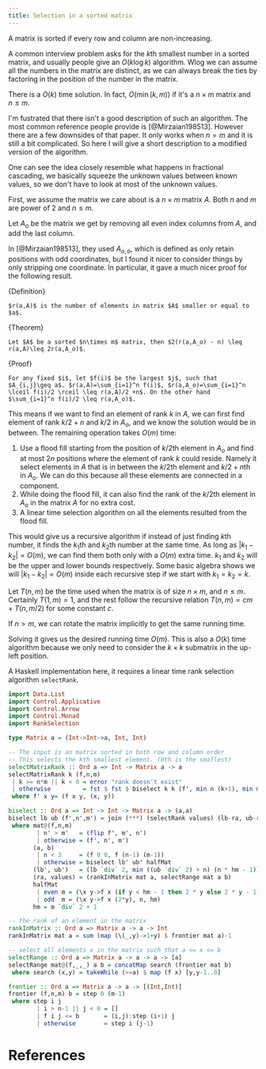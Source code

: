 ```yaml
---
title: Selection in a sorted matrix
---
```


A matrix is sorted if every row and column are non-increasing. 

A common interview problem asks for the $k$th smallest number in a sorted matrix, and usually people give an $O(k\log k)$ algorithm. Wlog we can assume all the numbers in the matrix are distinct, as we can always break the ties by factoring in the position of the number in the matrix.

There is a $O(k)$ time solution. In fact, $O(\min(k, m))$ if it's a $n\times m$ matrix and $n\leq m$.

I'm fustrated that there isn't a good description of such an algorithm. The most common reference people provide is [@Mirzaian198513]. However there are a few downsides of that paper. It only works when $n=m$ and it is still a bit complicated. So here I will give a short description to a modified version of the algorithm.

One can see the idea closely resemble what happens in fractional cascading, we basically squeeze the unknown values between known values, so we don't have to look at most of the unknown values.

First, we assume the matrix we care about is a $n\times m$ matrix $A$. Both $n$ and $m$ are power of $2$ and $n\leq m$. 

Let $A_o$ be the matrix we get by removing all even index columns from $A$, and add the last column.

In [@Mirzaian198513], they used $A_{o,o}$, which is defined as only retain positions with odd coordinates, but I found it nicer to consider things by only stripping one coordinate. In particular, it gave a much nicer proof for the following result. 


{Definition}

    $r(a,A)$ is the number of elements in matrix $A$ smaller or equal to $a$.

{Theorem}
    
    Let $A$ be a sorted $n\times m$ matrix, then $2(r(a,A_o) - n) \leq r(a,A)\leq 2r(a,A_o)$.

{Proof}
    
    For any fixed $i$, let $f(i)$ be the largest $j$, such that $A_{i,j}\geq a$. $r(a,A)=\sum_{i=1}^n f(i)$, $r(a,A_o)=\sum_{i=1}^n \lceil f(i)/2 \rceil \leq r(a,A)/2 +n$. On the other hand $\sum_{i=1}^n f(i)/2 \leq r(a,A_o)$. 

This means if we want to find an element of rank $k$ in $A$, we can first find element of rank $k/2+n$ and $k/2$ in $A_o$, and we know the solution would be in between. The remaining operation takes $O(m)$ time:

 1. Use a flood fill starting from the position of $k/2$th element in $A_o$ and find at most $2n$ positions where the element of rank $k$ could reside. Namely it select elements in $A$ that is in between the $k/2$th element and $k/2+n$th in $A_o$. We can do this because all these elements are connected in a component.
 2. While doing the flood fill, it can also find the rank of the $k/2$th element in $A_o$ in the matrix $A$ for no extra cost.
 3. A linear time selection algorithm on all the elements resulted from the flood fill.

This would give us a recursive algorithm if instead of just finding $k$th number, it finds the $k_1$th and $k_2$th number at the same time. As long as $|k_1-k_2|=O(m)$, we can find them both only with a $O(m)$ extra time. $k_1$ and $k_2$ will be the upper and lower bounds respectively. Some basic algebra shows we will $|k_1-k_2|=O(m)$ inside each recursive step if we start with $k_1=k_2=k$.

Let $T(n,m)$ be the time used when the matrix is of size $n\times m$, and $n\leq m$. Certainly $T(1,m)=1$, and the rest follow the recursive relation $T(n,m) = cm + T(n,m/2)$ for some constant $c$.

If $n>m$, we can rotate the matrix implicitly to get the same running time. 

Solving it gives us the desired running time $O(m)$. This is also a $O(k)$ time algorithm because we only need to consider the $k\times k$ submatrix in the up-left position.

A Haskell implementation here, it requires a linear time rank selection algorithm `selectRank`.

```haskell
import Data.List
import Control.Applicative
import Control.Arrow
import Control.Monad
import RankSelection

type Matrix a = (Int->Int->a, Int, Int)

-- The input is an matrix sorted in both row and column order
-- This selects the kth smallest element. (0th is the smallest)
selectMatrixRank :: Ord a => Int -> Matrix a -> a
selectMatrixRank k (f,n,m)
 | k >= n*m || k < 0 = error "rank doesn't exist"
 | otherwise         = fst $ fst $ biselect k k (f', min n (k+1), min m (k+1))
 where f' x y= (f x y, (x, y))

biselect :: Ord a => Int -> Int -> Matrix a -> (a,a)
biselect lb ub (f',n',m') = join (***) (selectRank values) (lb-ra, ub-ra)
 where mat@(f,n,m)
        | n' > m'   = (flip f', m', n')
        | otherwise = (f', n', m')
       (a, b)
        | n < 3     = (f 0 0, f (n-1) (m-1))
        | otherwise = biselect lb' ub' halfMat
       (lb', ub')   = (lb `div` 2, min ((ub `div` 2) + n) (n * hm - 1))
       (ra, values) = (rankInMatrix mat a, selectRange mat a b)
       halfMat
        | even m = (\x y->f x (if y < hm - 1 then 2 * y else 2 * y - 1), n, hm)
        | odd  m = (\x y->f x (2*y), n, hm)
       hm = m `div` 2 + 1

-- the rank of an element in the matrix
rankInMatrix :: Ord a => Matrix a -> a -> Int
rankInMatrix mat a = sum (map (\(_,y)->1+y) $ frontier mat a)-1

-- select all elements x in the matrix such that a <= x <= b 
selectRange :: Ord a => Matrix a -> a -> a -> [a]
selectRange mat@(f,_,_) a b = concatMap search (frontier mat b)
 where search (x,y) = takeWhile (>=a) $ map (f x) [y,y-1..0]

frontier :: Ord a => Matrix a -> a -> [(Int,Int)]
frontier (f,n,m) b = step 0 (m-1)
 where step i j 
        | i > n-1 || j < 0 = []
        | f i j <= b       = (i,j):step (i+1) j
        | otherwise        = step i (j-1)
```

# References